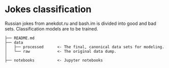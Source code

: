 # Jokes classification

Russian jokes from anekdot.ru and bash.im is divided into good and bad sets. Classification models are to be trained.

```
├── README.md
├── data
│   ├── processed      <- The final, canonical data sets for modeling.
│   └── raw            <- The original data dump.
│
├── notebooks          <- Jupyter notebooks
```
